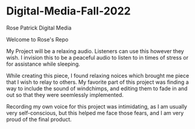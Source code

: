 # Digital-Media-Fall-2022
Rose Patrick Digital Media

Welcome to Rose's Repo

My Project will be a relaxing audio. Listeners can use this however they wish. I invision this to be a peaceful audio to listen to in times of stress or for assistance while sleeping.

While creating this piece, I found relaxing noices which brought me piece that I wish to relay to others. My favorite part of this project was finding a way to include the sound of windchimps, and editing them to fade in and out so that they were seemlessly implemented. 

Recording my own voice for this project was intimidating, as I am usually very self-conscious, but this helped me face those fears, and I am very proud of the final product. 

